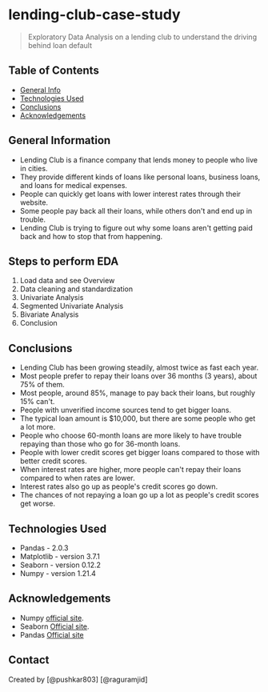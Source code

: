 # lending-club-case-study

> Exploratory Data Analysis on a lending club to understand the driving behind loan default

## Table of Contents

- [General Info](#general-information)
- [Technologies Used](#technologies-used)
- [Conclusions](#conclusions)
- [Acknowledgements](#acknowledgements)

<!-- You can include any other section that is pertinent to your problem -->

## General Information

- Lending Club is a finance company that lends money to people who live in cities.
- They provide different kinds of loans like personal loans, business loans, and loans for medical expenses.
- People can quickly get loans with lower interest rates through their website.
- Some people pay back all their loans, while others don't and end up in trouble.
- Lending Club is trying to figure out why some loans aren't getting paid back and how to stop that from happening.

<!-- You don't have to answer all the questions - just the ones relevant to your project. -->

## Steps to perform EDA

1. Load data and see Overview
2. Data cleaning and standardization
3. Univariate Analysis
4. Segmented Univariate Analysis
5. Bivariate Analysis
6. Conclusion

## Conclusions

- Lending Club has been growing steadily, almost twice as fast each year.
- Most people prefer to repay their loans over 36 months (3 years), about 75% of them.
- Most people, around 85%, manage to pay back their loans, but roughly 15% can't.
- People with unverified income sources tend to get bigger loans.
- The typical loan amount is $10,000, but there are some people who get a lot more.
- People who choose 60-month loans are more likely to have trouble repaying than those who go for 36-month loans.
- People with lower credit scores get bigger loans compared to those with better credit scores.
- When interest rates are higher, more people can't repay their loans compared to when rates are lower.
- Interest rates also go up as people's credit scores go down.
- The chances of not repaying a loan go up a lot as people's credit scores get worse.

## Technologies Used

- Pandas - 2.0.3
- Matplotlib - version 3.7.1
- Seaborn - version 0.12.2
- Numpy - version 1.21.4

## Acknowledgements

- Numpy [official site](https://pypi.org/project/numpy/).
- Seaborn [Official site](https://seaborn.pydata.org/).
- Pandas [Official site](https://pandas.pydata.org/)

## Contact

Created by
[@pushkar803]
[@raguramjid]

<!-- Optional -->
<!-- ## License -->
<!-- This project is open source and available under the [... License](). -->

<!-- You don't have to include all sections - just the one's relevant to your project -->
